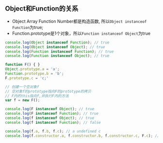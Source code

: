 ## Object和Function的关系
* Object Array Function Number都是构造函数, 所以`Object instanceof Function`为true;
* Function.prototype是1个对象，所以`Function instanceof Object`为true
```js
console.log(Object instanceof Function); // true
console.log(Object instanceof Object); // true
console.log(Function instanceof Function); // true
console.log(Function instanceof Object); // true
```
```js
function F() { }
Object.prototype.a = 'a';
Function.prototype.b = 'b';
F.prototype.c = 'c;'

// 创建一个空对象f
// 空对象f的prototype指向F的prototype的拷贝
// F内的this指向f,并执行F内的方法
var f = new F();

console.log(F instanceof Object); // true
console.log(F instanceof Function); // true
console.log(f instanceof Object); // true
console.log(f instanceof Function); // false

console.log(f.a, f.b, f.c); // a undefined c
console.log(f.constructor.a, f.constructor.b, f.constructor.c, F.c); // a b undefined undefined
```